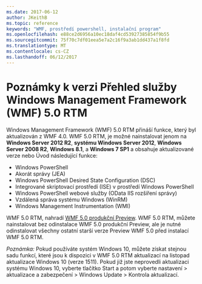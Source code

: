 ```yaml
---
ms.date: 2017-06-12
author: JKeithB
ms.topic: reference
keywords: "WMF, prostředí powershell, instalační program"
ms.openlocfilehash: e88ce2d6956a10ec18daf4cd53927385854f9b55
ms.sourcegitcommit: 75f70c7df01eea5e7a2c16f9a3ab1dd437a1f8fd
ms.translationtype: MT
ms.contentlocale: cs-CZ
ms.lasthandoff: 06/12/2017
---
```

# <a name="windows-management-framework-wmf-50-rtm-release-notes-overview"></a>Poznámky k verzi Přehled služby Windows Management Framework (WMF) 5.0 RTM

Windows Management Framework (WMF) 5.0 RTM přináší funkce, který byl aktualizován z WMF 4.0. WMF 5.0 RTM, je možné nainstalovat jenom na **Windows Server 2012 R2**, **systému Windows Server 2012**, **Windows Server 2008 R2**, **Windows 8.1**, a **Windows 7 SP1** a obsahuje aktualizované verze nebo Úvod následující funkce:

- Windows PowerShell
- Akorát správy (JEA)
- Windows PowerShell Desired State Configuration (DSC)
- Integrované skriptovací prostředí (ISE) v prostředí Windows PowerShell
- Windows PowerShell webové služby (OData IIS rozšíření správy) 
- Vzdálená správa systému Windows (WinRM)
- Windows Management Instrumentation (WMI) 

WMF 5.0 RTM, nahradí [WMF 5.0 produkční Preview](http://blogs.msdn.com/b/powershell/archive/2015/08/31/windows-management-framework-5-0-production-preview-is-now-available.aspx). WMF 5.0 RTM, můžete nainstalovat bez odinstalace WMF 5.0 produkční Preview, ale je nutné odinstalovat všechny ostatní starší verze Preview WMF 5.0 před instalací WMF 5.0 RTM.

*Poznámka:* Pokud používáte systém Windows 10, můžete získat stejnou sadu funkcí, které jsou k dispozici v WMF 5.0 RTM aktualizací na listopad aktualizace Windows 10 (verze 1511). Pokud již jste neprovedli aktualizaci systému Windows 10, vyberte tlačítko Start a potom vyberte nastavení > aktualizace a zabezpečení > Windows Update > Kontrola aktualizací. 

